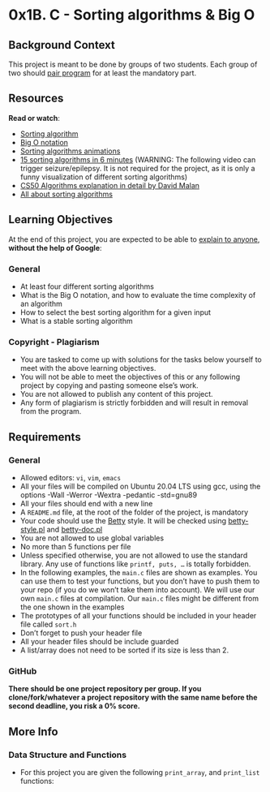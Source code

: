 # 0x1B. C - Sorting algorithms & Big O

## Background Context

This project is meant to be done by groups of two students. Each group of two should [pair program](https://www.holbertonschool.com/coding-pair-programming-for-holberton-school) for at least the mandatory part.

## Resources

**Read or watch**:

- [Sorting algorithm](https://intranet.hbtn.io/rltoken/-j5MKLBlzZAC2RfJ5DTBIg)
- [Big O notation](https://intranet.hbtn.io/rltoken/WRvrE2BaNVQFssHiUATTrw)
- [Sorting algorithms animations](https://intranet.hbtn.io/rltoken/ol0P7NbYVb5R31iOv4Q40A)
- [15 sorting algorithms in 6 minutes](https://intranet.hbtn.io/rltoken/_I0aEvhfJ66Xyob6dd9Utw) (WARNING: The following video can trigger seizure/epilepsy. It is not required for the project, as it is only a funny visualization of different sorting algorithms)
- [CS50 Algorithms explanation in detail by David Malan](https://intranet.hbtn.io/rltoken/Ea93HeEYuNkOL7sGb6zzGg)
- [All about sorting algorithms](https://intranet.hbtn.io/rltoken/21X_eaj5RGcLIL9mZv2sqw)

## Learning Objectives

At the end of this project, you are expected to be able to [explain to anyone](https://intranet.hbtn.io/rltoken/b-QhraVUoSGmQ1C4QfNoFw), **without the help of Google**:

### General

- At least four different sorting algorithms
- What is the Big O notation, and how to evaluate the time complexity of an algorithm
- How to select the best sorting algorithm for a given input
- What is a stable sorting algorithm

### Copyright - Plagiarism

- You are tasked to come up with solutions for the tasks below yourself to meet with the above learning objectives.
- You will not be able to meet the objectives of this or any following project by copying and pasting someone else’s work.
- You are not allowed to publish any content of this project.
- Any form of plagiarism is strictly forbidden and will result in removal from the program.

## Requirements

### General

- Allowed editors: `vi`, `vim`, `emacs`
- All your files will be compiled on Ubuntu 20.04 LTS using gcc, using the options -Wall -Werror -Wextra -pedantic -std=gnu89
- All your files should end with a new line
- A `README.md` file, at the root of the folder of the project, is mandatory
- Your code should use the [Betty](https://github.com/alx-tools/Betty) style. It will be checked using [betty-style.pl](https://github.com/alx-tools/Betty/blob/master/betty-style.pl) and [betty-doc.pl](https://github.com/alx-tools/Betty/blob/master/betty-doc.pl)
- You are not allowed to use global variables
- No more than 5 functions per file
- Unless specified otherwise, you are not allowed to use the standard library. Any use of functions like `printf, puts, …` is totally forbidden.
- In the following examples, the `main.c` files are shown as examples. You can use them to test your functions, but you don’t have to push them to your repo (if you do we won’t take them into account). We will use our own `main.c` files at compilation. Our `main.c` files might be different from the one shown in the examples
- The prototypes of all your functions should be included in your header file called `sort.h`
- Don’t forget to push your header file
- All your header files should be include guarded
- A list/array does not need to be sorted if its size is less than 2.

### GitHub

**There should be one project repository per group. If you clone/fork/whatever a project repository with the same name before the second deadline, you risk a 0% score.**

## More Info

### Data Structure and Functions

- For this project you are given the following `print_array`, and `print_list` functions:

